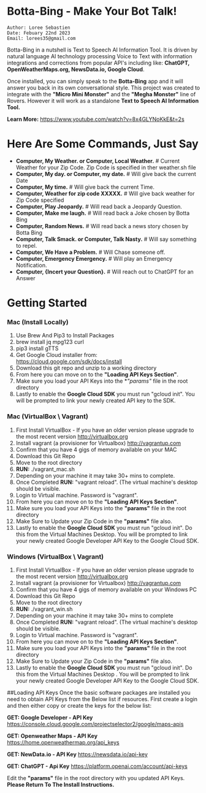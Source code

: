 # Botta-Bing - Make Your Bot Talk!
```
Author: Loree Sebastien
Date: Febuary 22nd 2023
Email: lorees35@gmail.com
```
Botta-Bing in a nutshell is Text to Speech AI Information Tool. It is driven by natural language AI technology processing Voice to Text with information integrations and corrections from popular API's including like: **ChatGPT, OpenWeatherMaps.org, NewsData.io, Google Cloud**.

Once installed, you can simply speak to the **Botta-Bing** app and it will answer you back in its own conversational style. This project was created to integrate with the **"Micro Mini Monster"** and the **"Megha Monster"** line of Rovers. However it will work as a standalone **Text to Speech AI Information Tool.** 

**Learn More:**
https://www.youtube.com/watch?v=8x4GLYNoKkE&t=2s

# Here Are Some Commands, Just Say
- **Computer, My Weather. or Computer, Local Weather.** # Current Weather for your Zip Code. Zip Code is specified in ther weather.sh file 
- **Computer, My day. or Computer, my date.** # Will give back the current Date 
- **Computer, My time.** # Will give back the current Time.
- **Computer, Weather for zip code XXXXX.** # Will give back weather for Zip Code specified 
- **Computer, Play Jeopardy.** # Will read back a Jeopardy Question.
- **Computer, Make me laugh.** # Will read back a Joke chosen by Botta Bing
- **Computer, Random News.** # Will read back a news story chosen by Botta Bing
- **Computer, Talk Smack. or Computer, Talk Nasty.** # Will say something to repel.
- **Computer, We Have a Problem.** # Will Chase someone off. 
- **Computer, Emergency Emergency.** # Will play an Emergency Notification.
- **Computer, {Incert your Question}.** # Will reach out to ChatGPT for an Answer

# Getting Started
### Mac (Install Locally)
 1. Use Brew And Pip3 to Install Packages   
 2. brew install jq mpg123 curl   
 3. pip3 install gTTS   
 4. Get Google Cloud installer from:
    https://cloud.google.com/sdk/docs/install   
 5.  Download this git repo
    and unzip to a working directory   
 6. From here you can move on to the **"Loading API Keys Section"**.
 7. Make sure you load your API Keys into the **"params"* file in the root directory
  8. Lastly to enable the **Google Cloud SDK** you must run "gcloud init". You will be prompted to link your newly created API key to the SDK. 
  
### Mac (VirtualBox \ Vagrant)
  1. First Install VirtualBox - If you have an older version please upgrade to the most recent version http://virtualbox.org
  2. Install vagrant (a provisioner for Virtualbox) http://vagrantup.com
  3. Confirm that you have 4 gigs of memory available on your MAC
  4. Download this Git Repo
  5. Move to the root directory 
  6. **RUN:** ./vagrant_mac.sh
  7. Depending on your machine it may take 30+ mins to complete.
  8. Once Completed **RUN:** "vagrant reload". (The virtual machine's desktop should be visible.
  9. Login to Virtual machine.  Password is "vagrant".
  10. From here you can move on to the **"Loading API Keys Section"**. 
 11. Make sure you load your API Keys into the **"params"** file in the root directory
 12. Make Sure to Update your Zip Code in the **"params"** file also.
 13. Lastly to enable the **Google Cloud SDK** you must run "gcloud init". Do this from the Virtual Machines Desktop. You will be prompted to link your newly created Google Developer API Key to the Google Cloud SDK.
  
### Windows (VirtualBox \ Vagrant)
  1. First Install VirtualBox - If you have an older version please upgrade to the most recent version http://virtualbox.org
  2. Install vagrant (a provisioner for Virtualbox) http://vagrantup.com
  3. Confirm that you have 4 gigs of memory available on your Windows PC
  4. Download this Git Repo
  5. Move to the root directory 
  6. **RUN:** ./vagrant_win.sh
  7. Depending on your machine it may take 30+ mins to complete
  8. Once Completed **RUN:** "vagrant reload". (The virtual machine's desktop should be visible.
  9. Login to Virtual machine.  Password is "vagrant".
  10. From here you can move on to the **"Loading API Keys Section"**.
  11. Make sure you load your API Keys into the **"params"** file in the root directory
  12. Make Sure to Update your Zip Code in the **"params"** file also.
  13. Lastly to enable the **Google Cloud SDK** you must run "gcloud init". Do this from the Virtual Machines Desktop . You will be prompted to link your newly created Google Developer API Key to the Google Cloud SDK.

##Loading API Keys
Once the basic software packages are installed you need to obtain API Keys from the Below list if resources. First create a login and then either copy or create the keys for the below list:

**GET: Google Developer - API Key**
https://console.cloud.google.com/projectselector2/google/maps-apis

**GET: Openweather Maps - API Key**
https://home.openweathermap.org/api_keys

**GET: NewData.io - API Key**
https://newsdata.io/api-key

**GET: ChatGPT - Api Key**
https://platform.openai.com/account/api-keys

Edit the **"params"** file in the root directory with you updated API Keys.
**Please Return To The Install Instructions.**
